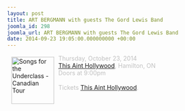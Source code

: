 ```yaml
---
layout: post
title: ART BERGMANN with guests The Gord Lewis Band
joomla_id: 298
joomla_url: ART BERGMANN with guests The Gord Lewis Band
date: 2014-09-23 19:05:00.000000000 +00:00
---
```

<img src="images/stories/front_page/songs_for_the_underclass_canadian_tour.jpg" style="float: left; width: 100px; height: 110px; margin: 5px 10px" height="110" width="100" title="Songs for the Underclass - Canadian Tour" alt="Songs for the Underclass - Canadian Tour" /><span style="color: #c0c0c0">
Thursday, October 23, 2014</span><br />
<span style="color: #c0c0c0"><a href="http://www.thisainthollywood.ca/cms/index.php?option=com_ohanah&amp;view=event&amp;id=1522&amp;Itemid=" target="_blank">This Aint Hollywood</a>, Hamilton, ON<br />
Doors at 9:00pm<br />
<br />
Tickets </span><span style="color: #c0c0c0"><a href="http://www.thisainthollywood.ca/cms/index.php?option=com_ohanah&amp;view=registration&amp;ohanah_event_id=1522&amp;Itemid=" target="_blank">This Aint Hollywood</a>.
</span>
<br />
